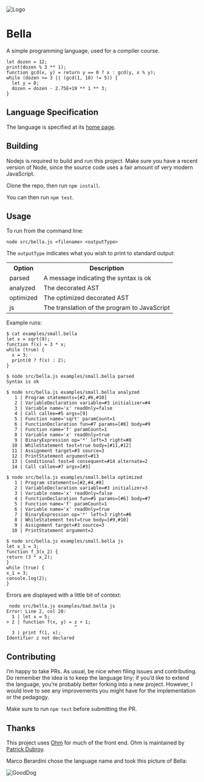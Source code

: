 ![Logo](https://raw.githubusercontent.com/rtoal/bella/main/docs/bellalogo.png)

# Bella

A simple programming language, used for a compiler course.

```
let dozen = 12;
print(dozen % 3 ** 1);
function gcd(x, y) = return y == 0 ? x : gcd(y, x % y);
while (dozen >= 3 || (gcd(1, 10) != 5)) {
  let y = 0;
  dozen = dozen - 2.75E+19 ** 1 ** 3;
}
```

## Language Specification

The language is specified at its [home page](http://cs.lmu.edu/~ray/notes/bella/).

## Building

Nodejs is required to build and run this project. Make sure you have a recent version of Node, since the source code uses a fair amount of very modern JavaScript.

Clone the repo, then run `npm install`.

You can then run `npm test`.

## Usage

To run from the command line:

```
node src/bella.js <filename> <outputType>
```

The `outputType` indicates what you wish to print to standard output:

<table>
<tr><th>Option</th><th>Description</th></tr>
<tr><td>parsed</td><td>A message indicating the syntax is ok</td></tr>
<tr><td>analyzed</td><td>The decorated AST</td></tr>
<tr><td>optimized</td><td>The optimized decorated AST</td></tr>
<tr><td>js</td><td>The translation of the program to JavaScript</td></tr>
</table>

Example runs:

```
$ cat examples/small.bella
let x = sqrt(9);
function f(x) = 3 * x;
while (true) {
  x = 3;
  print(0 ? f(x) : 2);
}
```

```
$ node src/bella.js examples/small.bella parsed
Syntax is ok
```

```
$ node src/bella.js examples/small.bella analyzed
   1 | Program statements=[#2,#6,#10]
   2 | VariableDeclaration variable=#3 initializer=#4
   3 | Variable name='x' readOnly=false
   4 | Call callee=#5 args=[9]
   5 | Function name='sqrt' paramCount=1
   6 | FunctionDeclaration fun=#7 params=[#8] body=#9
   7 | Function name='f' paramCount=1
   8 | Variable name='x' readOnly=true
   9 | BinaryExpression op='*' left=3 right=#8
  10 | WhileStatement test=true body=[#11,#12]
  11 | Assignment target=#3 source=3
  12 | PrintStatement argument=#13
  13 | Conditional test=0 consequent=#14 alternate=2
  14 | Call callee=#7 args=[#3]
```

```
$ node src/bella.js examples/small.bella optimized
   1 | Program statements=[#2,#4,#8]
   2 | VariableDeclaration variable=#3 initializer=3
   3 | Variable name='x' readOnly=false
   4 | FunctionDeclaration fun=#5 params=[#6] body=#7
   5 | Function name='f' paramCount=1
   6 | Variable name='x' readOnly=true
   7 | BinaryExpression op='*' left=3 right=#6
   8 | WhileStatement test=true body=[#9,#10]
   9 | Assignment target=#3 source=3
  10 | PrintStatement argument=2
```

```
$ node src/bella.js examples/small.bella js
let x_1 = 3;
function f_3(x_2) {
return (3 * x_2);
}
while (true) {
x_1 = 3;
console.log(2);
}
```

Errors are displayed with a little bit of context:

```
 node src/bella.js examples/bad.bella js
Error: Line 2, col 20:
  1 | let x = 5;
> 2 | function f(x, y) = z + 1;
                         ^
  3 | print f(1, x);
Identifier z not declared
```

## Contributing

I’m happy to take PRs. As usual, be nice when filing issues and contributing. Do remember the idea is to keep the language tiny; if you’d like to extend the language, you’re probably better forking into a new project. However, I would love to see any improvements you might have for the implementation or the pedagogy.

Make sure to run `npm test` before submitting the PR.

## Thanks

This project uses [Ohm](https://ohmjs.org) for much of the front end. Ohm is maintained by [Patrick Dubroy](https://github.com/sponsors/pdubroy).

Marco Berardini chose the language name and took this picture of Bella:

![GoodDog](https://raw.githubusercontent.com/rtoal/bella/main/docs/bella.jpg)
